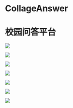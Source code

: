 # CollageAnswer
# 校园问答平台

![](https://github.com/fenghao1994/CollageAnswer/raw/master/app/src/main/res/raw/q1.png)

![](https://github.com/fenghao1994/CollageAnswer/raw/master/app/src/main/res/raw/q2.png)

![](https://github.com/fenghao1994/CollageAnswer/raw/master/app/src/main/res/raw/q3.png)

![](https://github.com/fenghao1994/CollageAnswer/raw/master/app/src/main/res/raw/q4.png)

![](https://github.com/fenghao1994/CollageAnswer/raw/master/app/src/main/res/raw/q5.png)

![](https://github.com/fenghao1994/CollageAnswer/raw/master/app/src/main/res/raw/q6.png)

![](https://github.com/fenghao1994/CollageAnswer/raw/master/app/src/main/res/raw/q7.png)
